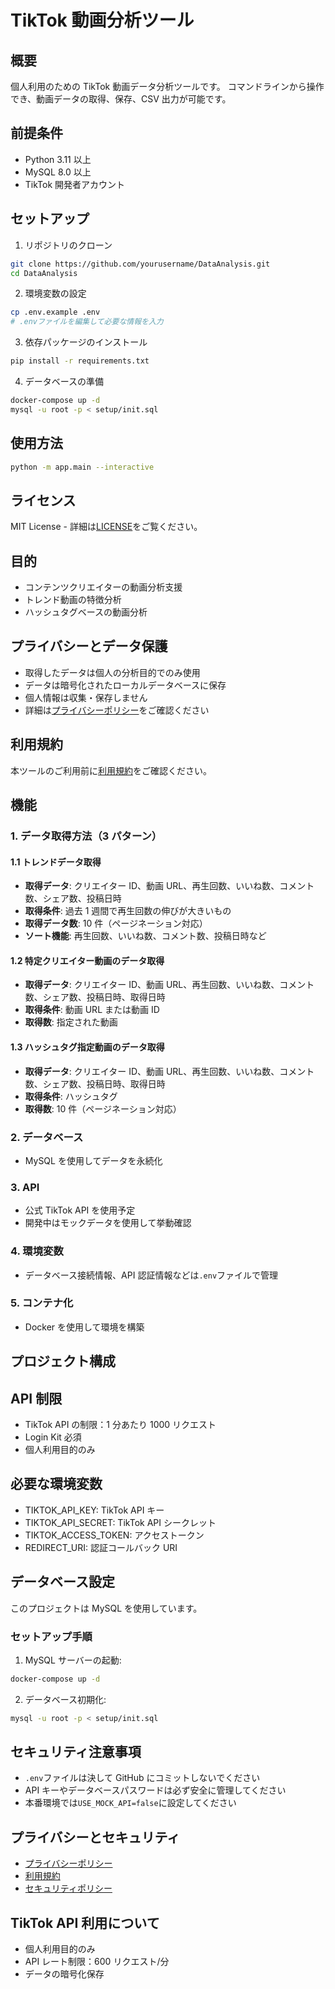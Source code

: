 # TikTok 動画分析ツール

## 概要

個人利用のための TikTok 動画データ分析ツールです。
コマンドラインから操作でき、動画データの取得、保存、CSV 出力が可能です。

## 前提条件

- Python 3.11 以上
- MySQL 8.0 以上
- TikTok 開発者アカウント

## セットアップ

1. リポジトリのクローン

```bash
git clone https://github.com/yourusername/DataAnalysis.git
cd DataAnalysis
```

2. 環境変数の設定

```bash
cp .env.example .env
# .envファイルを編集して必要な情報を入力
```

3. 依存パッケージのインストール

```bash
pip install -r requirements.txt
```

4. データベースの準備

```bash
docker-compose up -d
mysql -u root -p < setup/init.sql
```

## 使用方法

```bash
python -m app.main --interactive
```

## ライセンス

MIT License - 詳細は[LICENSE](LICENSE)をご覧ください。

## 目的

- コンテンツクリエイターの動画分析支援
- トレンド動画の特徴分析
- ハッシュタグベースの動画分析

## プライバシーとデータ保護

- 取得したデータは個人の分析目的でのみ使用
- データは暗号化されたローカルデータベースに保存
- 個人情報は収集・保存しません
- 詳細は[プライバシーポリシー](docs/PRIVACY.md)をご確認ください

## 利用規約

本ツールのご利用前に[利用規約](docs/TERMS)をご確認ください。

## 機能

### 1. データ取得方法（3 パターン）

#### 1.1 トレンドデータ取得

- **取得データ**: クリエイター ID、動画 URL、再生回数、いいね数、コメント数、シェア数、投稿日時
- **取得条件**: 過去 1 週間で再生回数の伸びが大きいもの
- **取得データ数**: 10 件（ページネーション対応）
- **ソート機能**: 再生回数、いいね数、コメント数、投稿日時など

#### 1.2 特定クリエイター動画のデータ取得

- **取得データ**: クリエイター ID、動画 URL、再生回数、いいね数、コメント数、シェア数、投稿日時、取得日時
- **取得条件**: 動画 URL または動画 ID
- **取得数**: 指定された動画

#### 1.3 ハッシュタグ指定動画のデータ取得

- **取得データ**: クリエイター ID、動画 URL、再生回数、いいね数、コメント数、シェア数、投稿日時、取得日時
- **取得条件**: ハッシュタグ
- **取得数**: 10 件（ページネーション対応）

### 2. データベース

- MySQL を使用してデータを永続化

### 3. API

- 公式 TikTok API を使用予定
- 開発中はモックデータを使用して挙動確認

### 4. 環境変数

- データベース接続情報、API 認証情報などは`.env`ファイルで管理

### 5. コンテナ化

- Docker を使用して環境を構築

## プロジェクト構成

## API 制限

- TikTok API の制限：1 分あたり 1000 リクエスト
- Login Kit 必須
- 個人利用目的のみ

## 必要な環境変数

- TIKTOK_API_KEY: TikTok API キー
- TIKTOK_API_SECRET: TikTok API シークレット
- TIKTOK_ACCESS_TOKEN: アクセストークン
- REDIRECT_URI: 認証コールバック URI

## データベース設定

このプロジェクトは MySQL を使用しています。

### セットアップ手順

1. MySQL サーバーの起動:

```bash
docker-compose up -d
```

2. データベース初期化:

```bash
mysql -u root -p < setup/init.sql
```

## セキュリティ注意事項

- `.env`ファイルは決して GitHub にコミットしないでください
- API キーやデータベースパスワードは必ず安全に管理してください
- 本番環境では`USE_MOCK_API=false`に設定してください

## プライバシーとセキュリティ

- [プライバシーポリシー](../docs/PRIVACY)
- [利用規約](../docs/TERMS)
- [セキュリティポリシー](../docs/SECURITY)

## TikTok API 利用について

- 個人利用目的のみ
- API レート制限：600 リクエスト/分
- データの暗号化保存
